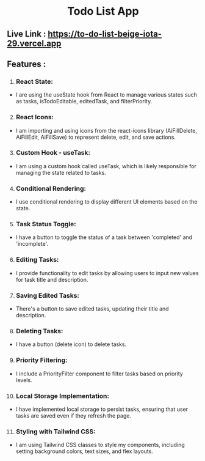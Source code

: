 
<h1 align="center">
Todo List App
</h1>

## Live Link : https://to-do-list-beige-iota-29.vercel.app

## Features :

1. ### React State:

  - I are using the useState hook from React to manage various states such as tasks, isTodoEditable, editedTask, and filterPriority.

2. ### React Icons:

  - I am importing and using icons from the react-icons library (AiFillDelete, AiFillEdit, AiFillSave) to represent delete, edit, and save actions.

3. ### Custom Hook - useTask:

  - I am using a custom hook called useTask, which is likely responsible for managing the state related to tasks.

4. ### Conditional Rendering:

  - I use conditional rendering to display different UI elements based on the state. 

5. ### Task Status Toggle:

  - I have a button to toggle the status of a task between 'completed' and 'incomplete'.

6. ### Editing Tasks:

  - I provide functionality to edit tasks by allowing users to input new values for task title and description.

7. ### Saving Edited Tasks:

  - There's a button to save edited tasks, updating their title and description.

8. ### Deleting Tasks:

  - I have a button (delete icon) to delete tasks.

9. ### Priority Filtering:

  - I include a PriorityFilter component to filter tasks based on priority levels.

10. ### Local Storage Implementation:
  - I have implemented local storage to persist tasks, ensuring that user tasks are saved even if they refresh the page.

11. ### Styling with Tailwind CSS:

  - I am using Tailwind CSS classes to style my components, including setting background colors, text sizes, and flex layouts.



